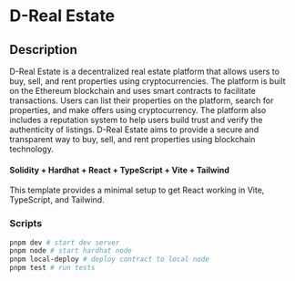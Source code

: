 # D-Real Estate

## Description

D-Real Estate is a decentralized real estate platform that allows users to buy, sell, and rent properties using cryptocurrencies. 
The platform is built on the Ethereum blockchain and uses smart contracts to facilitate transactions. 
Users can list their properties on the platform, search for properties, and make offers using cryptocurrency. 
The platform also includes a reputation system to help users build trust and verify the authenticity of listings. 
D-Real Estate aims to provide a secure and transparent way to buy, sell, and rent properties using blockchain technology.

#### Solidity + Hardhat + React + TypeScript + Vite + Tailwind

This template provides a minimal setup to get React working in Vite, TypeScript, and Tailwind.

### Scripts

```bash
pnpm dev # start dev server
pnpm node # start hardhat node
pnpm local-deploy # deploy contract to local node
pnpm test # run tests
```
